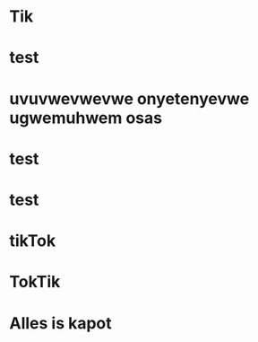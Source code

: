 # Tik
# test
# uvuvwevwevwe onyetenyevwe ugwemuhwem osas
# test
# test
# tikTok
# TokTik
# Alles is kapot